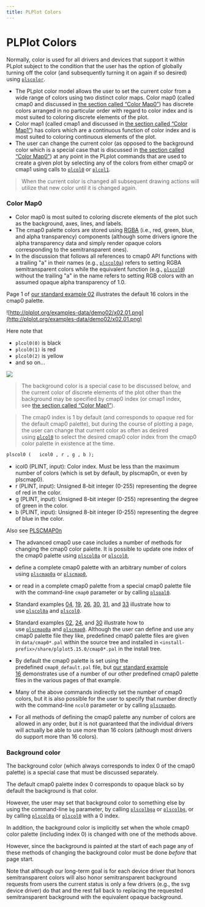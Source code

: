 ```yaml
---
title: PLPlot Colors
---
```


# PLPlot Colors

Normally, color is used for all drivers and devices that support it within PLplot subject to the condition that the user has the option of globally turning off the color (and subsequently turning it on again if so desired) using [`plscolor`](http://plplot.sourceforge.net/docbook-manual/plplot-html-5.15.0/plscolor.html "plscolor: Used to globally turn color output on/off").

- The PLplot color model allows the user to set the current color from a wide range of colors using two distinct color maps. Color map0 (called cmap0 and discussed in [the section called “Color Map0”](http://plplot.sourceforge.net/docbook-manual/plplot-html-5.15.0/color.html#color-map-0 "Color Map0")) has discrete colors arranged in no particular order with regard to color index and is most suited to coloring discrete elements of the plot.
- Color map1 (called cmap1 and discussed in [the section called “Color Map1”](http://plplot.sourceforge.net/docbook-manual/plplot-html-5.15.0/color.html#color-map-1 "Color Map1")) has colors which are a continuous function of color index and is most suited to coloring continuous elements of the plot.
- The user can change the current color (as opposed to the background color which is a special case that is discussed in [the section called “Color Map0”](http://plplot.sourceforge.net/docbook-manual/plplot-html-5.15.0/color.html#color-map-0 "Color Map0")) at any point in the PLplot commands that are used to create a given plot by selecting any of the colors from either cmap0 or cmap1 using calls to [`plcol0`](http://plplot.sourceforge.net/docbook-manual/plplot-html-5.15.0/plcol0.html "plcol0: Set color, cmap0") or [`plcol1`](http://plplot.sourceforge.net/docbook-manual/plplot-html-5.15.0/plcol1.html "plcol1: Set color, cmap1").

> When the current color is changed all subsequent drawing actions will utilize that new color until it is changed again.

### Color Map0

- Color map0 is most suited to coloring discrete elements of the plot such as the background, axes, lines, and labels.
- The cmap0 palette colors are stored using [RGBA](https://en.wikipedia.org/wiki/RGBA_color_space) (i.e., red, green, blue, and alpha transparency) components (although some drivers ignore the alpha transparency data and simply render opaque colors corresponding to the semitransparent ones).
- In the discussion that follows all references to cmap0 API functions with a trailing "a" in their names (e.g., [`plscol0a`](http://plplot.sourceforge.net/docbook-manual/plplot-html-5.15.0/plscol0a.html "plscol0a: Set 8-bit RGB values and PLFLT alpha transparency value for given cmap0 color index")) refers to setting RGBA semitransparent colors while the equivalent function (e.g., [`plscol0`](http://plplot.sourceforge.net/docbook-manual/plplot-html-5.15.0/plscol0.html "plscol0: Set 8-bit RGB values for given cmap0 color index")) without the trailing "a" in the name refers to setting RGB colors with an assumed opaque alpha transparency of 1.0.

Page 1 of [our standard example 02](http://plplot.org/examples.php?demo=02) illustrates the default 16 colors in the cmap0 palette.

![http://plplot.org/examples-data/demo02/x02.01.png](http://plplot.org/examples-data/demo02/x02.01.png)

Here note that

- `plcol0(0)` is black
- `plcol0(1)` is red
- `plcol0(2)` is yellow
- and so on...

![](http://plplot.org/examples-data/demo02/x02.02.png)

> The background color is a special case to be discussed below, and the current color of discrete elements of the plot other than the background may be specified by cmap0 index (or cmap1 index, see [the section called “Color Map1”](http://plplot.sourceforge.net/docbook-manual/plplot-html-5.15.0/color.html#color-map-1 "Color Map1")).

> The cmap0 index is 1 by default (and corresponds to opaque red for the default cmap0 palette), but during the course of plotting a page, the user can change that current color as often as desired using [`plcol0`](http://plplot.sourceforge.net/docbook-manual/plplot-html-5.15.0/plcol0.html "plcol0: Set color, cmap0") to select the desired cmap0 color index from the cmap0 color palette in existence at the time.

```fortran
plscol0 (	icol0 , r , g , b );
```

- icol0 (PLINT, input): Color index. Must be less than the maximum number of colors (which is set by default, by plscmap0n, or even by plscmap0).
- r (PLINT, input): Unsigned 8-bit integer (0-255) representing the degree of red in the color.
- g (PLINT, input): Unsigned 8-bit integer (0-255) representing the degree of green in the color.
- b (PLINT, input): Unsigned 8-bit integer (0-255) representing the degree of blue in the color.

Also see [PLSCMAP0n](http://plplot.sourceforge.net/docbook-manual/plplot-html-5.15.0/plscmap0n.html)

- The advanced cmap0 use case includes a number of methods for changing the cmap0 color palette. It is possible to update one index of the cmap0 palette using [`plscol0a`](http://plplot.sourceforge.net/docbook-manual/plplot-html-5.15.0/plscol0a.html "plscol0a: Set 8-bit RGB values and PLFLT alpha transparency value for given cmap0 color index") or [`plscol0`](http://plplot.sourceforge.net/docbook-manual/plplot-html-5.15.0/plscol0.html "plscol0: Set 8-bit RGB values for given cmap0 color index"),
- define a complete cmap0 palette with an arbitrary number of colors using [`plscmap0a`](http://plplot.sourceforge.net/docbook-manual/plplot-html-5.15.0/plscmap0a.html "plscmap0a: Set cmap0 colors by 8-bit RGB values and PLFLT alpha transparency value") or [`plscmap0`](http://plplot.sourceforge.net/docbook-manual/plplot-html-5.15.0/plscmap0.html "plscmap0: Set cmap0 colors by 8-bit RGB values"),
- or read in a complete cmap0 palette from a special cmap0 palette file with the command-line `cmap0` parameter or by calling [`plspal0`](http://plplot.sourceforge.net/docbook-manual/plplot-html-5.15.0/plspal0.html "plspal0: Set the cmap0 palette using the specified cmap0*.pal format file").

- Standard examples [04](http://plplot.org/examples.php?demo=04), [19](http://plplot.org/examples.php?demo=19), [26](http://plplot.org/examples.php?demo=26), [30](http://plplot.org/examples.php?demo=30), [31](http://plplot.org/examples.php?demo=31), and [33](http://plplot.org/examples.php?demo=33) illustrate how to use [`plscol0a`](http://plplot.sourceforge.net/docbook-manual/plplot-html-5.15.0/plscol0a.html "plscol0a: Set 8-bit RGB values and PLFLT alpha transparency value for given cmap0 color index") and [`plscol0`](http://plplot.sourceforge.net/docbook-manual/plplot-html-5.15.0/plscol0.html "plscol0: Set 8-bit RGB values for given cmap0 color index").
- Standard examples [02](http://plplot.org/examples.php?demo=02), [24](http://plplot.org/examples.php?demo=24), and [30](http://plplot.org/examples.php?demo=30) illustrate how to use [`plscmap0a`](http://plplot.sourceforge.net/docbook-manual/plplot-html-5.15.0/plscmap0a.html "plscmap0a: Set cmap0 colors by 8-bit RGB values and PLFLT alpha transparency value") and [`plscmap0`](http://plplot.sourceforge.net/docbook-manual/plplot-html-5.15.0/plscmap0.html "plscmap0: Set cmap0 colors by 8-bit RGB values"). Although the user can define and use any cmap0 palette file they like, predefined cmap0 palette files are given in `data/cmap0*.pal` within the source tree and installed in `<install-prefix>/share/plplot5.15.0/cmap0*.pal` in the install tree.
- By default the cmap0 palette is set using the predefined `cmap0_default.pal` file, but [our standard example 16](http://plplot.org/examples.php?demo=16) demonstrates use of a number of our other predefined cmap0 palette files in the various pages of that example.
- Many of the above commands indirectly set the number of cmap0 colors, but it is also possible for the user to specify that number directly with the command-line `ncol0` parameter or by calling [`plscmap0n`](http://plplot.sourceforge.net/docbook-manual/plplot-html-5.15.0/plscmap0n.html "plscmap0n: Set number of colors in cmap0").
- For all methods of defining the cmap0 palette any number of colors are allowed in any order, but it is not guaranteed that the individual drivers will actually be able to use more than 16 colors (although most drivers do support more than 16 colors).

### Background color

The background color (which always corresponds to index 0 of the cmap0 palette) is a special case that must be discussed separately.

The default cmap0 palette index 0 corresponds to opaque black so by default the background is that color.

However, the user may set that background color to something else by using the command-line `bg` parameter, by calling [`plscolbga`](http://plplot.sourceforge.net/docbook-manual/plplot-html-5.15.0/plscolbga.html "plscolbga: Set the background color by 8-bit RGB value and PLFLT alpha transparency value.") or [`plscolbg`](http://plplot.sourceforge.net/docbook-manual/plplot-html-5.15.0/plscolbg.html "plscolbg: Set the background color by 8-bit RGB value"), or by calling [`plscol0a`](http://plplot.sourceforge.net/docbook-manual/plplot-html-5.15.0/plscol0a.html "plscol0a: Set 8-bit RGB values and PLFLT alpha transparency value for given cmap0 color index") or [`plscol0`](http://plplot.sourceforge.net/docbook-manual/plplot-html-5.15.0/plscol0.html "plscol0: Set 8-bit RGB values for given cmap0 color index") with a 0 index.

In addition, the background color is implicitly set when the whole cmap0 color palette (including index 0) is changed with one of the methods above.

However, since the background is painted at the start of each page any of these methods of changing the background color must be done _before_ that page start.

Note that although our long-term goal is for each device driver that honors semitransparent colors will also honor semitransparent background requests from users the current status is only a few drivers (e.g., the svg device driver) do that and the rest fall back to replacing the requested semitransparent background with the equivalent opaque background.
